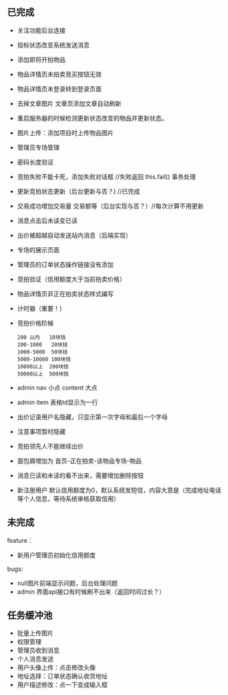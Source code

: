 
## 已完成

- 关注功能后台连接  
- 投标状态改变系统发送消息
- 添加即将开拍物品
- 物品详情页未拍卖竞买按钮无效 
- 物品详情页未登录转到登录页面 
- 去掉文章图片 文章页添加文章自动刷新
- 重启服务器的时候检测更新状态改变的物品并更新状态。
- 图片上传：添加项目时上传物品图片
- 管理员专场管理
- 密码长度验证
- 竞拍失败不能卡死，添加失败对话框 //失败返回 this.fail() 事务处理
- 更新竞拍状态更新（后台更新与否？) //已完成
- 交易成功增加交易量 交易额等（后台实现与否？）//每次计算不用更新
- 消息点击后未读变已读
- 出价被超越自动发送站内消息（后端实现）
- 专场的展示页面
- 管理员的订单状态操作链接没有添加
- 竞拍验证（信用额度大于当前拍卖价格）
- 物品详情页非正在拍卖状态样式编写
- 计时器（重要！）

- 竞拍价格阶梯
    ```
    200 以内   10块钱
    200-1000   20块钱
    1000-5000  50块钱
    5000-10000 100块钱
    10000以上  200块钱
    50000以上  500块钱
    ```
- admin nav 小点 content 大点
- admin item 表格td显示为一行
- 出价记录用户名隐藏，只显示第一次字母和最后一个字母
- 注意事项暂时隐藏
- 竞拍领先人不能继续出价
- 面包屑增加为 首页-正在拍卖-该物品专场-物品
- 消息已读和未读的看不出来，需要增加删除按钮
- 新注册用户 默认信用额度为0，默认系统发短信，内容大意是（完成地址电话等个人信息，等待系统审核获取信用）

## 未完成

feature：

- 新用户管理员初始化信用额度

bugs:

- null图片前端显示问题，后台处理问题
- admin 界面api接口有时候刷不出来（返回时间过长？）

## 任务缓冲池

- 批量上传图片
- 权限管理
- 管理员收到消息
- 个人消息发送
- 用户头像上传：点击修改头像
- 地址选择：订单状态确认收货地址
- 用户描述修改：点一下变成输入框